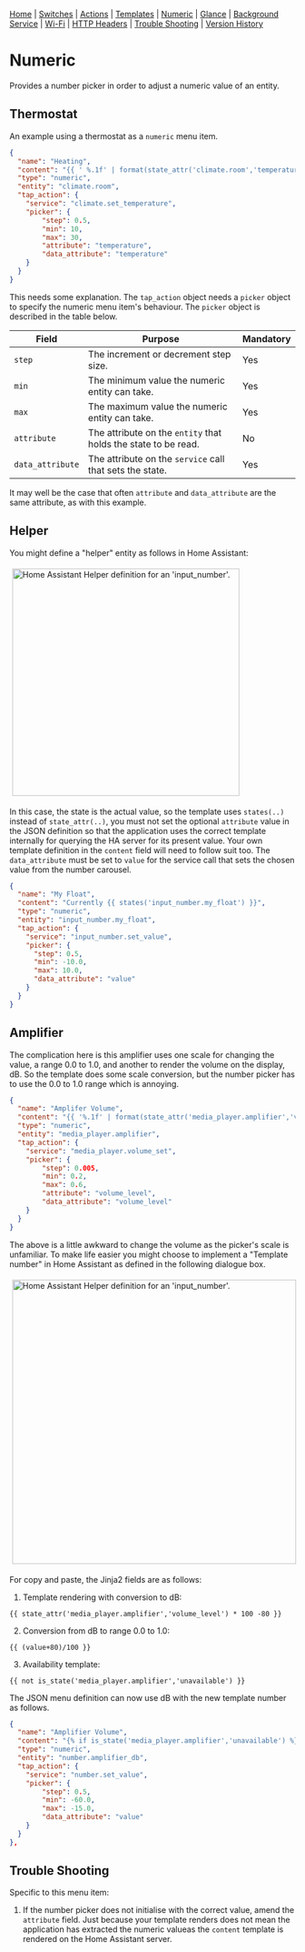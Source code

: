 [Home](../README.md) | [Switches](Switches.md) | [Actions](Actions.md) | [Templates](Templates.md) | [Numeric](Numeric.md) | [Glance](Glance.md) | [Background Service](../BackgroundService.md) | [Wi-Fi](../Wi-Fi.md) | [HTTP Headers](../HTTP_Headers.md) | [Trouble Shooting](../TroubleShooting.md) | [Version History](../HISTORY.md)

# Numeric

Provides a number picker in order to adjust a numeric value of an entity.

## Thermostat

An example using a thermostat as a `numeric` menu item.

```json
{
  "name": "Heating",
  "content": "{{ ' %.1f' | format(state_attr('climate.room','temperature')) }}",
  "type": "numeric",
  "entity": "climate.room",
  "tap_action": {
    "service": "climate.set_temperature",
    "picker": {
        "step": 0.5,
        "min": 10,
        "max": 30,
        "attribute": "temperature",
        "data_attribute": "temperature"
    }
  }
}
```

This needs some explanation. The `tap_action` object needs a `picker` object to specify the numeric menu item's behaviour. The `picker` object is described in the table below.

Field            | Purpose                                                        | Mandatory |
-----------------|----------------------------------------------------------------|-----------|
`step`           | The increment or decrement step size.                          | Yes       |
`min`            | The minimum value the numeric entity can take.                 | Yes       |
`max`            | The maximum value the numeric entity can take.                 | Yes       |
`attribute`      | The attribute on the `entity` that holds the state to be read. | No        |
`data_attribute` | The attribute on the `service` call that sets the state.       | Yes       |

It may well be the case that often `attribute` and `data_attribute` are the same attribute, as with this example.

## Helper

You might define a "helper" entity as follows in Home Assistant:

<img src="../images/my_float.png" width="400" title="Home Assistant Helper definition for an 'input_number'." style="margin:5px"/>

In this case, the state is the actual value, so the template uses `states(..)` instead of `state_attr(..)`, you must not set the optional `attribute` value in the JSON definition so that the application uses the correct template internally for querying the HA server for its present value. Your own template definition in the `content` field will need to follow suit too. The `data_attribute` must be set to `value` for the service call that sets the chosen value from the number carousel.

```json
{
  "name": "My Float",
  "content": "Currently {{ states('input_number.my_float') }}",
  "type": "numeric",
  "entity": "input_number.my_float",
  "tap_action": {
    "service": "input_number.set_value",
    "picker": {
      "step": 0.5,
      "min": -10.0,
      "max": 10.0,
      "data_attribute": "value"
    }
  }
}
```

## Amplifier

The complication here is this amplifier uses one scale for changing the value, a range 0.0 to 1.0, and another to render the volume on the display, dB. So the template does some scale conversion, but the number picker has to use the 0.0 to 1.0 range which is annoying.

```json
{
  "name": "Amplifer Volume",
  "content": "{{ '%.1f' | format(state_attr('media_player.amplifier','volume_level') * 100 -80) }} dB ({{ state_attr('media_player.amplifier','volume_level') }})",
  "type": "numeric",
  "entity": "media_player.amplifier",
  "tap_action": {
    "service": "media_player.volume_set",
    "picker": {
        "step": 0.005,
        "min": 0.2,
        "max": 0.6,
        "attribute": "volume_level",
        "data_attribute": "volume_level"
    }
  }
}
```

The above is a little awkward to change the volume as the picker's scale is unfamiliar. To make life easier you might choose to implement a "Template number" in Home Assistant as defined in the following dialogue box.

<img src="../images/template_number.png" width="500" title="Home Assistant Helper definition for an 'input_number'." style="margin:5px"/>

For copy and paste, the Jinja2 fields are as follows:

1. Template rendering with conversion to dB:

```
{{ state_attr('media_player.amplifier','volume_level') * 100 -80 }}
```

2. Conversion from dB to range 0.0 to 1.0:

```
{{ (value+80)/100 }}
```

3. Availability template:

```
{{ not is_state('media_player.amplifier','unavailable') }}
```

The JSON menu definition can now use dB with the new template number as follows.

```json
{
  "name": "Amplifier Volume",
  "content": "{% if is_state('media_player.amplifier','unavailable') %}Off{% else %}{{ '%.1f' | format(states('number.amplifier_db') | float) }} dB{% endif %}",
  "type": "numeric",
  "entity": "number.amplifier_db",
  "tap_action": {
    "service": "number.set_value",
    "picker": {
        "step": 0.5,
        "min": -60.0,
        "max": -15.0,
        "data_attribute": "value"
    }
  }
},
```

## Trouble Shooting

Specific to this menu item:

1. If the number picker does not initialise with the correct value, amend the `attribute` field. Just because your template renders does not mean the application has extracted the numeric valueas the `content` template is rendered on the Home Assistant server.
